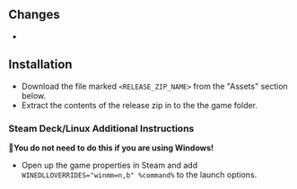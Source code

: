 ## Changes  
- 
 
## Installation  
- Download the file marked `<RELEASE_ZIP_NAME>` from the "Assets" section below.
- Extract the contents of the release zip in to the the game folder.
  
### Steam Deck/Linux Additional Instructions
🚩**You do not need to do this if you are using Windows!**
- Open up the game properties in Steam and add `WINEDLLOVERRIDES="winmm=n,b" %command%` to the launch options.